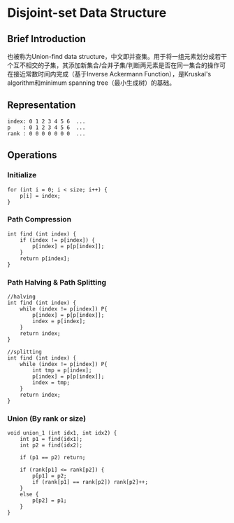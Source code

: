 # Disjoint-set Data Structure 

## Brief Introduction

也被称为Union-find data structure，中文即并查集。用于将一组元素划分成若干个互不相交的子集，其添加新集合/合并子集/判断两元素是否在同一集合的操作可在接近常数时间内完成（基于Inverse Ackermann Function），是Kruskal's algorithm和minimum spanning tree（最小生成树）的基础。

## Representation
```
index: 0 1 2 3 4 5 6  ... 
p    : 0 1 2 3 4 5 6  ...
rank : 0 0 0 0 0 0 0  ...
```

## Operations

### Initialize
```
for (int i = 0; i < size; i++) {
	p[i] = index;
}
```
### Path Compression
```
int find (int index) {
	if (index != p[index]) {
		p[index] = p[p[index]];
	}
	return p[index];
}
```
### Path Halving & Path Splitting
```
//halving
int find (int index) {
	while (index != p[index]) P{
		p[index] = p[p[index]];
		index = p[index];
	}
	return index;
}

//splitting
int find (int index) {
	while (index != p[index]) P{
		int tmp = p[index];
		p[index] = p[p[index]];
		index = tmp;
	}
	return index;
}
```
### Union (By rank or size)	
```
void union_1 (int idx1, int idx2) {
	int p1 = find(idx1);
	int p2 = find(idx2);

	if (p1 == p2) return;

	if (rank[p1] <= rank[p2]) {
		p[p1] = p2;
		if (rank[p1] == rank[p2]) rank[p2]++;
	} 
	else {
		p[p2] = p1;
	}
}
```